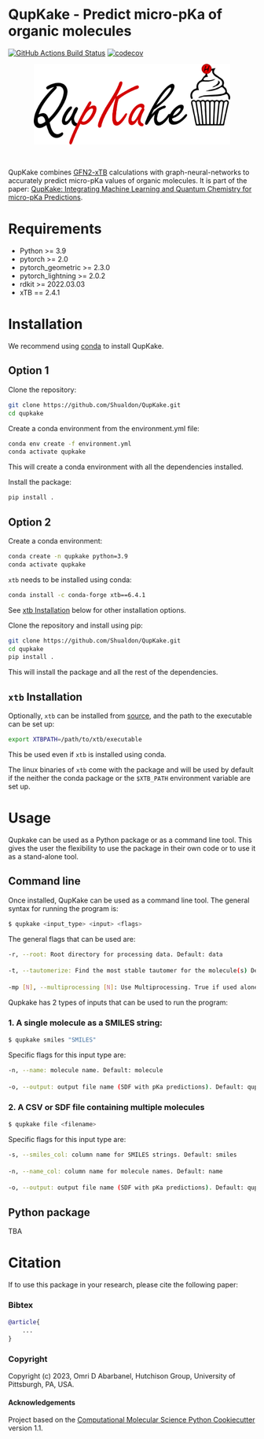 QupKake - Predict micro-pKa of organic molecules
==============================
[//]: # (Badges)
[![GitHub Actions Build Status](https://github.com/shualdon/qupkake/workflows/CI/badge.svg)](https://github.com/shualdon/qupkake/actions?query=workflow%3ACI)
[![codecov](https://codecov.io/gh/REPLACE_WITH_OWNER_ACCOUNT/QupKake/branch/main/graph/badge.svg)](https://codecov.io/gh/REPLACE_WITH_OWNER_ACCOUNT/QupKake/branch/main)


<p align="center">
    <img src="QupKake_white.png" alt="QupKake" width="400"/>
</p>
<br>

QupKake combines [GFN2-xTB](https://github.com/grimme-lab/xtb) calculations with graph-neural-networks to accurately predict micro-pKa values of organic molecules. It is part of the paper: [QupKake: Integrating Machine Learning and Quantum
Chemistry for micro-pKa Predictions](https://chemrxiv.org/engage/chemrxiv/article-details/656cd67c5bc9fcb5c9f61f8a).

# Requirements
* Python >= 3.9
* pytorch >= 2.0
* pytorch_geometric >= 2.3.0
* pytorch_lightning >= 2.0.2
* rdkit >= 2022.03.03
* xTB == 2.4.1

# Installation

We recommend using [conda](https://docs.conda.io/en/latest/) to install QupKake.

## Option 1

Clone the repository:
```bash
git clone https://github.com/Shualdon/QupKake.git
cd qupkake
```

Create a conda environment from the environment.yml file:
```bash
conda env create -f environment.yml
conda activate qupkake
```
This will create a conda environment with all the dependencies installed.

Install the package:
```bash
pip install .
```

## Option 2

Create a conda environment:
```bash
conda create -n qupkake python=3.9
conda activate qupkake
```

`xtb` needs to be installed using conda:
```bash
conda install -c conda-forge xtb==6.4.1
```
See [xtb Installation](#xtb-installation) below for other installation options.

Clone the repository and install using pip:
```bash
git clone https://github.com/Shualdon/QupKake.git
cd qupkake
pip install .
```
This will install the package and all the rest of the dependencies.

## `xtb` Installation

Optionally, `xtb` can be installed from [source](https://github.com/grimme-lab/xtb/releases/tag/v6.4.1), and the path to the executable can be set up:
```bash
export XTBPATH=/path/to/xtb/executable
```
This be used even if `xtb` is installed using conda.


The linux binaries of `xtb` come with the package and will be used by default if the neither the conda package or the `$XTB_PATH` environment variable are set up.

# Usage
Qupkake can be used as a Python package or as a command line tool. This gives the user the flexibility to use the package in their own code or to use it as a stand-alone tool. 

## Command line

Once installed, QupKake can be used as a command line tool. The general syntax for running the program is:
```bash
$ qupkake <input_type> <input> <flags>
```
The general flags that can be used are:
```bash
-r, --root: Root directory for processing data. Default: data

-t, --tautomerize: Find the most stable tautomer for the molecule(s) Default: False

-mp [N], --multiprocessing [N]: Use Multiprocessing. True if used alone. If followed by a number, it will use that number of subprocesses. (default: False)
```

Qupkake has 2 types of inputs that can be used to run the program:
### 1. A single molecule as a SMILES string:
```bash
$ qupkake smiles "SMILES"
```
Specific flags for this input type are:
```bash
-n, --name: molecule name. Default: molecule

-o, --output: output file name (SDF with pKa predictions). Default: qupkake_output.sdf
```

### 2. A CSV or SDF file containing multiple molecules
```bash
$ qupkake file <filename>
```

Specific flags for this input type are:
```bash
-s, --smiles_col: column name for SMILES strings. Default: smiles

-n, --name_col: column name for molecule names. Default: name

-o, --output: output file name (SDF with pKa predictions). Default: qupkake_output.sdf
```

## Python package
 TBA

# Citation
If to use this package in your research, please cite the following paper:

### Bibtex
```bibtex
@article{
    ...
}
```

### Copyright

Copyright (c) 2023, Omri D Abarbanel, Hutchison Group, University of Pittsburgh, PA, USA.


#### Acknowledgements
 
Project based on the 
[Computational Molecular Science Python Cookiecutter](https://github.com/molssi/cookiecutter-cms) version 1.1.
